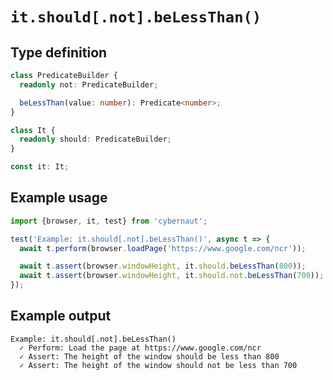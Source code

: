 # `it.should[.not].beLessThan()`

## Type definition

```ts
class PredicateBuilder {
  readonly not: PredicateBuilder;

  beLessThan(value: number): Predicate<number>;
}

class It {
  readonly should: PredicateBuilder;
}

const it: It;
```

## Example usage

```ts
import {browser, it, test} from 'cybernaut';

test('Example: it.should[.not].beLessThan()', async t => {
  await t.perform(browser.loadPage('https://www.google.com/ncr'));

  await t.assert(browser.windowHeight, it.should.beLessThan(800));
  await t.assert(browser.windowHeight, it.should.not.beLessThan(700));
});
```

## Example output

```fundamental
Example: it.should[.not].beLessThan()
  ✓ Perform: Load the page at https://www.google.com/ncr
  ✓ Assert: The height of the window should be less than 800
  ✓ Assert: The height of the window should not be less than 700
```
